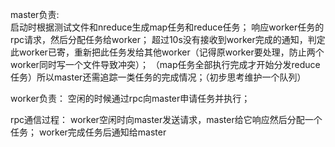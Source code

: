 
master负责:  
启动时根据测试文件和nreduce生成map任务和reduce任务；
响应worker任务的rpc请求，然后分配任务给worker；
超过10s没有接收到worker完成的通知，判定此worker已寄，重新把此任务发给其他worker（记得原worker要处理，防止两个worker同时写一个文件导致冲突）；
（map任务全部执行完成才开始分发reduce任务）所以master还需追踪一类任务的完成情况；（初步思考维护一个队列）

worker负责：
空闲的时候通过rpc向master申请任务并执行；

rpc通信过程：
worker空闲时向master发送请求，master给它响应然后分配一个任务；
worker完成任务后通知给master
